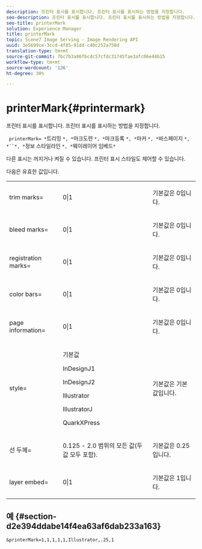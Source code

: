 ```yaml
---
description: 프린터 표시를 표시합니다. 프린터 표시를 표시하는 방법을 지정합니다.
seo-description: 프린터 표시를 표시합니다. 프린터 표시를 표시하는 방법을 지정합니다.
seo-title: printerMark
solution: Experience Manager
title: printerMark
topic: Scene7 Image Serving - Image Rendering API
uuid: 3e5699ce-3ccd-4f85-91dd-c40c252a758d
translation-type: tm+mt
source-git-commit: 7bc7b3a86fbcdc57cfdc31745fae3afc06e44b15
workflow-type: tm+mt
source-wordcount: '126'
ht-degree: 30%

---
```



# printerMark{#printermark}

프린터 표시를 표시합니다. 프린터 표시를 표시하는 방법을 지정합니다.

` printerMark= *`트리밍 `*, *`마크도련 `*, *`마크등록 `*, *`마커 `*, *`바스페이지 `*, *``*, *`정보 스타일라인 `*, *`웨이레이어 임베드`*`

다른 표시는 꺼지거나 켜질 수 있습니다. 프린터 표시 스타일도 제어할 수 있습니다.

다음은 유효한 값입니다.

<table id="simpletable_C84560940CAC46D8BE9D0EFEE5EBF323"> 
 <tr class="strow"> 
  <td class="stentry"> <p>trim marks= </p></td> 
  <td class="stentry"> <p>0|1 </p></td> 
  <td class="stentry"> <p>기본값은 0입니다. </p></td> 
 </tr> 
 <tr class="strow"> 
  <td class="stentry"> <p>bleed marks= </p></td> 
  <td class="stentry"> <p>0|1 </p></td> 
  <td class="stentry"> <p>기본값은 0입니다. </p></td> 
 </tr> 
 <tr class="strow"> 
  <td class="stentry"> <p>registration marks= </p></td> 
  <td class="stentry"> <p>0|1 </p></td> 
  <td class="stentry"> <p>기본값은 0입니다. </p></td> 
 </tr> 
 <tr class="strow"> 
  <td class="stentry"> <p>color bars= </p></td> 
  <td class="stentry"> <p>0|1 </p></td> 
  <td class="stentry"> <p>기본값은 0입니다. </p></td> 
 </tr> 
 <tr class="strow"> 
  <td class="stentry"> <p>page information= </p></td> 
  <td class="stentry"> <p>0|1 </p></td> 
  <td class="stentry"> <p>기본값은 0입니다. </p></td> 
 </tr> 
 <tr class="strow"> 
  <td class="stentry"> <p>style= </p></td> 
  <td class="stentry"> <p>기본값 </p> <p>InDesignJ1 </p> <p>InDesignJ2 </p> <p>Illustrator </p> <p>IllustratorJ </p> <p>QuarkXPress </p> </td> 
  <td class="stentry"> <p>기본값은 기본값입니다. </p></td> 
 </tr> 
 <tr class="strow"> 
  <td class="stentry"> <p>선 두께= </p></td> 
  <td class="stentry"> <p>0.125 - 2.0 범위의 모든 값(두 값 모두 포함). </p></td> 
  <td class="stentry"> <p>기본값은 0.25입니다. </p></td> 
 </tr> 
 <tr class="strow"> 
  <td class="stentry"> <p>layer embed= </p></td> 
  <td class="stentry"> <p>0|1 </p></td> 
  <td class="stentry"> <p>기본값은 1입니다. </p></td> 
 </tr> 
</table>

## 예 {#section-d2e394ddabe14f4ea63af6dab233a163}

`&printerMark=1,1,1,1,1,Illustrator,.25,1`
